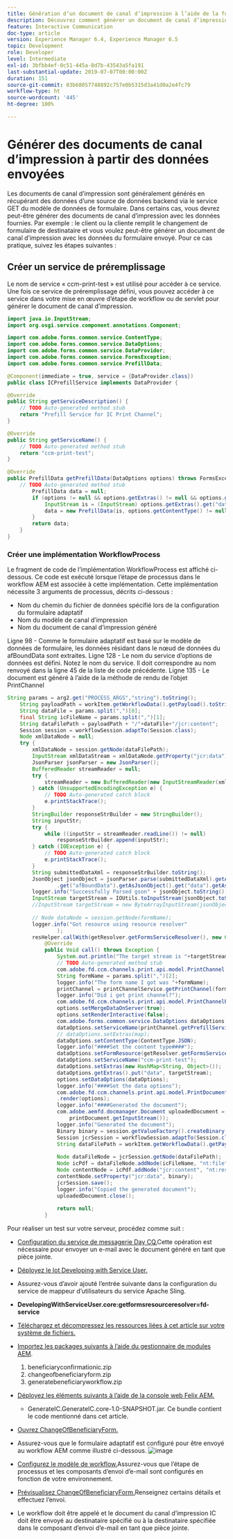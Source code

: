 ```yaml
---
title: Génération d’un document de canal d’impression à l’aide de la fusion de données
description: Découvrez comment générer un document de canal d’impression en fusionnant les données contenues dans le flux d’entrée
feature: Interactive Communication
doc-type: article
version: Experience Manager 6.4, Experience Manager 6.5
topic: Development
role: Developer
level: Intermediate
exl-id: 3bfbb4ef-0c51-445a-8d7b-43543a5fa191
last-substantial-update: 2019-07-07T00:00:00Z
duration: 151
source-git-commit: 03b68057748892c757e0b5315d3a41d0a2e4fc79
workflow-type: ht
source-wordcount: '445'
ht-degree: 100%

---
```


# Générer des documents de canal d’impression à partir des données envoyées

Les documents de canal d’impression sont généralement générés en récupérant des données d’une source de données backend via le service GET du modèle de données de formulaire. Dans certains cas, vous devrez peut-être générer des documents de canal d’impression avec les données fournies. Par exemple : le client ou la cliente remplit le changement de formulaire de destinataire et vous voulez peut-être générer un document de canal d’impression avec les données du formulaire envoyé. Pour ce cas pratique, suivez les étapes suivantes :

## Créer un service de préremplissage

Le nom de service « ccm-print-test » est utilisé pour accéder à ce service. Une fois ce service de préremplissage défini, vous pouvez accéder à ce service dans votre mise en œuvre d’étape de workflow ou de servlet pour générer le document de canal d’impression.

```java
import java.io.InputStream;
import org.osgi.service.component.annotations.Component;

import com.adobe.forms.common.service.ContentType;
import com.adobe.forms.common.service.DataOptions;
import com.adobe.forms.common.service.DataProvider;
import com.adobe.forms.common.service.FormsException;
import com.adobe.forms.common.service.PrefillData;

@Component(immediate = true, service = {DataProvider.class})
public class ICPrefillService implements DataProvider {

@Override
public String getServiceDescription() {
    // TODO Auto-generated method stub
    return "Prefill Service for IC Print Channel";
}

@Override
public String getServiceName() {
    // TODO Auto-generated method stub
    return "ccm-print-test";
}

@Override
public PrefillData getPrefillData(DataOptions options) throws FormsException {
    // TODO Auto-generated method stub
        PrefillData data = null;
        if (options != null && options.getExtras() != null && options.getExtras().get("data") != null) {
            InputStream is = (InputStream) options.getExtras().get("data");
            data = new PrefillData(is, options.getContentType() != null ? options.getContentType() : ContentType.JSON);
        }
        return data;
    }
}
```

### Créer une implémentation WorkflowProcess

Le fragment de code de l’implémentation WorkflowProcess est affiché ci-dessous. Ce code est exécuté lorsque l’étape de processus dans le workflow AEM est associée à cette implémentation. Cette implémentation nécessite 3 arguments de processus, décrits ci-dessous :

* Nom du chemin du fichier de données spécifié lors de la configuration du formulaire adaptatif
* Nom du modèle de canal d’impression
* Nom du document de canal d’impression généré

Ligne 98 - Comme le formulaire adaptatif est basé sur le modèle de données de formulaire, les données résidant dans le nœud de données du afBoundData sont extraites.
Ligne 128 - Le nom du service d’options de données est défini. Notez le nom du service. Il doit correspondre au nom renvoyé dans la ligne 45 de la liste de code précédente.
Ligne 135 - Le document est généré à l’aide de la méthode de rendu de l’objet PrintChannel


```java
String params = arg2.get("PROCESS_ARGS","string").toString();
    String payloadPath = workItem.getWorkflowData().getPayload().toString();
    String dataFile = params.split(",")[0];
    final String icFileName = params.split(",")[1];
    String dataFilePath = payloadPath + "/"+dataFile+"/jcr:content";
    Session session = workflowSession.adaptTo(Session.class);
    Node xmlDataNode = null;
    try {
        xmlDataNode = session.getNode(dataFilePath);
        InputStream xmlDataStream = xmlDataNode.getProperty("jcr:data").getBinary().getStream();
        JsonParser jsonParser = new JsonParser();
        BufferedReader streamReader = null;
        try {
            streamReader = new BufferedReader(new InputStreamReader(xmlDataStream, "UTF-8"));
        } catch (UnsupportedEncodingException e) {
            // TODO Auto-generated catch block
            e.printStackTrace();
        }
        StringBuilder responseStrBuilder = new StringBuilder();
        String inputStr;
        try {
            while ((inputStr = streamReader.readLine()) != null)
                responseStrBuilder.append(inputStr);
        } catch (IOException e) {
            // TODO Auto-generated catch block
            e.printStackTrace();
        }
        String submittedDataXml = responseStrBuilder.toString();
        JsonObject jsonObject = jsonParser.parse(submittedDataXml).getAsJsonObject().get("afData").getAsJsonObject()
                .get("afBoundData").getAsJsonObject().get("data").getAsJsonObject();
        logger.info("Successfully Parsed gson" + jsonObject.toString());
        InputStream targetStream = IOUtils.toInputStream(jsonObject.toString());
        //InputStream targetStream = new ByteArrayInputStream(jsonObject.toString().getBytes());
        
        // Node dataNode = session.getNode(formName);
        logger.info("Got resource using resource resolver"
                );
        resHelper.callWith(getResolver.getFormsServiceResolver(), new Callable<Void>() {
            @Override
            public Void call() throws Exception {
                System.out.println("The target stream is "+targetStream.available());
                // TODO Auto-generated method stub
                com.adobe.fd.ccm.channels.print.api.model.PrintChannel printChannel = null;
                String formName = params.split(",")[2];
                logger.info("The form name I got was "+formName);
                printChannel = printChannelService.getPrintChannel(formName);
                logger.info("Did i get print channel?");
                com.adobe.fd.ccm.channels.print.api.model.PrintChannelRenderOptions options = new com.adobe.fd.ccm.channels.print.api.model.PrintChannelRenderOptions();
                options.setMergeDataOnServer(true);
                options.setRenderInteractive(false);
                com.adobe.forms.common.service.DataOptions dataOptions = new com.adobe.forms.common.service.DataOptions();
                dataOptions.setServiceName(printChannel.getPrefillService());
                // dataOptions.setExtras(map);
                dataOptions.setContentType(ContentType.JSON);
                logger.info("####Set the content type####");
                dataOptions.setFormResource(getResolver.getFormsServiceResolver().getResource(formName));
                dataOptions.setServiceName("ccm-print-test");
                dataOptions.setExtras(new HashMap<String, Object>());
                dataOptions.getExtras().put("data", targetStream);
                options.setDataOptions(dataOptions);
                logger.info("####Set the data options");
                com.adobe.fd.ccm.channels.print.api.model.PrintDocument printDocument = printChannel
                .render(options);
                logger.info("####Generated the document");
                com.adobe.aemfd.docmanager.Document uploadedDocument = new com.adobe.aemfd.docmanager.Document(
                    printDocument.getInputStream());
                logger.info("Generated the document");
                Binary binary = session.getValueFactory().createBinary(printDocument.getInputStream());
                Session jcrSession = workflowSession.adaptTo(Session.class);
                String dataFilePath = workItem.getWorkflowData().getPayload().toString();
                
                Node dataFileNode = jcrSession.getNode(dataFilePath);
                Node icPdf = dataFileNode.addNode(icFileName, "nt:file");
                Node contentNode = icPdf.addNode("jcr:content", "nt:resource");
                contentNode.setProperty("jcr:data", binary);
                jcrSession.save();
                logger.info("Copied the generated document");
                uploadedDocument.close();
                
                return null;
            }
```

Pour réaliser un test sur votre serveur, procédez comme suit :

* [Configuration du service de messagerie Day CQ.](https://experienceleague.adobe.com/docs/experience-manager-65/communities/administer/email.html?lang=fr)Cette opération est nécessaire pour envoyer un e-mail avec le document généré en tant que pièce jointe.
* [Déployez le lot Developing with Service User.](/help/forms/assets/common-osgi-bundles/DevelopingWithServiceUser.jar)
* Assurez-vous d’avoir ajouté l’entrée suivante dans la configuration du service de mappeur d’utilisateurs du service Apache Sling.
* **DevelopingWithServiceUser.core:getformsresourceresolver=fd-service**
* [Téléchargez et décompressez les ressources liées à cet article sur votre système de fichiers.](assets/prefillservice.zip)
* [Importez les packages suivants à l’aide du gestionnaire de modules AEM](http://localhost:4502/crx/packmgr/index.jsp).
   1. beneficiaryconfirmationic.zip
   2. changeofbeneficiaryform.zip
   3. generatebeneficiaryworkflow.zip
* [Déployez les éléments suivants à l’aide de la console web Felix AEM.](http://localhost:4502/system/console/bundles)

   * GenerateIC.GenerateIC.core-1.0-SNAPSHOT.jar. Ce bundle contient le code mentionné dans cet article.

* [Ouvrez ChangeOfBeneficiaryForm.](http://localhost:4502/content/dam/formsanddocuments/changebeneficiary/jcr:content?wcmmode=disabled)
* Assurez-vous que le formulaire adaptatif est configuré pour être envoyé au workflow AEM comme illustré ci-dessous.
  ![image](assets/generateic.PNG)
* [Configurez le modèle de workflow.](http://localhost:4502/editor.html/conf/global/settings/workflow/models/ChangesToBeneficiary.html)Assurez-vous que l’étape de processus et les composants d’envoi d’e-mail sont configurés en fonction de votre environnement.
* [Prévisualisez ChangeOfBeneficiaryForm.](http://localhost:4502/content/dam/formsanddocuments/changebeneficiary/jcr:content?wcmmode=disabled)Renseignez certains détails et effectuez l’envoi.
* Le workflow doit être appelé et le document du canal d’impression IC doit être envoyé au destinataire spécifié ou à la destinataire spécifiée dans le composant d’envoi d’e-mail en tant que pièce jointe.
